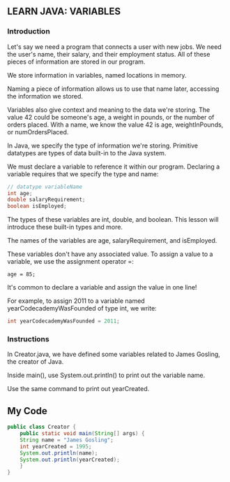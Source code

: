 ## LEARN JAVA: VARIABLES

### Introduction

Let's say we need a program that connects a user with new jobs. We need the user's name, their salary, and their employment status. All of these pieces of information are stored in our program.

We store information in variables, named locations in memory.

Naming a piece of information allows us to use that name later, accessing the information we stored.

Variables also give context and meaning to the data we're storing. The value 42 could be someone's age, a weight in pounds, or the number of orders placed. With a name, we know the value 42 is age, weightInPounds, or numOrdersPlaced.

In Java, we specify the type of information we're storing. Primitive datatypes are types of data built-in to the Java system.

We must declare a variable to reference it within our program. Declaring a variable requires that we specify the type and name:
```java
// datatype variableName
int age;
double salaryRequirement;
boolean isEmployed;
```
The types of these variables are int, double, and boolean. This lesson will introduce these built-in types and more.

The names of the variables are age, salaryRequirement, and isEmployed.

These variables don't have any associated value. To assign a value to a variable, we use the assignment operator =:
```
age = 85;
```
It's common to declare a variable and assign the value in one line!

For example, to assign 2011 to a variable named yearCodecademyWasFounded of type int, we write:
```java
int yearCodecademyWasFounded = 2011;
```
### Instructions

In Creator.java, we have defined some variables related to James Gosling, the creator of Java.

Inside main(), use System.out.println() to print out the variable name.

Use the same command to print out yearCreated.

## My Code
```java
public class Creator {
	public static void main(String[] args) {
    String name = "James Gosling";
    int yearCreated = 1995;
    System.out.println(name);
    System.out.println(yearCreated);
	}
}
```
